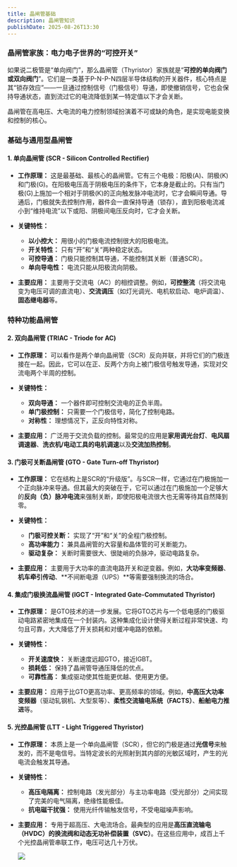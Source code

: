 ```yaml
---
title: 晶闸管基础
description: 晶闸管知识
publishDate: 2025-08-26T13:30
---
```

### 晶闸管家族：电力电子世界的“可控开关”

如果说二极管是“单向阀门”，那么晶闸管（Thyristor）家族就是“**可控的单向阀门或双向阀门**”。它们是一类基于P-N-P-N四层半导体结构的开关器件，核心特点是其“锁存效应”——一旦通过控制信号（门极信号）导通，即使撤销信号，它也会保持导通状态，直到流过它的电流降低到某一特定值以下才会关断。

晶闸管在高电压、大电流的电力控制领域扮演着不可或缺的角色，是实现电能变换和控制的核心。

### 基础与通用型晶闸管

#### 1. 单向晶闸管 (SCR - Silicon Controlled Rectifier)

* **工作原理：** 这是最基础、最核心的晶闸管。它有三个电极：阳极(A)、阴极(K)和门极(G)。在阳极电压高于阴极电压的条件下，它本身是截止的。只有当门极(G)上施加一个相对于阴极(K)的正向触发脉冲电流时，它才会瞬间导通。导通后，门极就失去控制作用，器件会一直保持导通（锁存），直到阳极电流减小到“维持电流”以下或阳、阴极间电压反向时，它才会关断。
* **关键特性：**

  * **以小控大：** 用很小的门极电流控制很大的阳极电流。
  * **开关特性：** 只有“开”和“关”两种稳定状态。
  * **可控导通：** 门极只能控制其导通，不能控制其关断（普通SCR）。
  * **单向导电性：** 电流只能从阳极流向阴极。
* **主要应用：** 主要用于交流电（AC）的相控调整。例如，**可控整流**（将交流电变为电压可调的直流电）、**交流调压**（如灯光调光、电机软启动、电炉调温）、**固态继电器**等。

### 特种功能晶闸管

#### 2. 双向晶闸管 (TRIAC - Triode for AC)

* **工作原理：** 可以看作是两个单向晶闸管（SCR）反向并联，并将它们的门极连接在一起。因此，它可以在正、反两个方向上被门极信号触发导通，实现对交流电两个半周的控制。
* **关键特性：**

  * **双向导通：** 一个器件即可控制交流电的正负半周。
  * **单门极控制：** 只需要一个门极信号，简化了控制电路。
  * **对称性：** 理想情况下，正反向特性对称。
* **主要应用：** 广泛用于交流负载的控制。最常见的应用是**家用调光台灯**、**电风扇调速器**、**洗衣机/电动工具的电机调速**以及**交流加热控制**。

#### 3. 门极可关断晶闸管 (GTO - Gate Turn-off Thyristor)

* **工作原理：** 它在结构上是SCR的“升级版”。与SCR一样，它通过在门极施加一个正向脉冲来导通。但其最大的突破在于，它可以通过在门极施加一个足够大的**反向（负）脉冲电流**来强制关断，即使阳极电流很大也无需等待其自然降到零。
* **关键特性：**

  * **门极可控关断：** 实现了“开”和“关”的全程门极控制。
  * **高功率能力：** 兼具晶闸管的大容量和晶体管的可关断能力。
  * **驱动复杂：** 关断时需要很大、很陡峭的负脉冲，驱动电路复杂。
* **主要应用：** 主要用于大功率的直流电路开关和逆变器。例如，**大功率变频器**、**机车牵引传动**、**不间断电源（UPS）**等需要强制换流的场合。

#### 4. 集成门极换流晶闸管 (IGCT - Integrated Gate-Commutated Thyristor)

* **工作原理：** 是GTO技术的进一步发展。它将GTO芯片与一个低电感的门极驱动电路紧密地集成在一个封装内。这种集成化设计使得关断过程非常快速、均匀且可靠，大大降低了开关损耗和对缓冲电路的依赖。
* **关键特性：**

  * **开关速度快：** 关断速度远超GTO，接近IGBT。
  * **损耗低：** 保持了晶闸管导通压降低的优点。
  * **可靠性高：** 集成驱动使其性能更优越、使用更方便。
* **主要应用：** 应用于比GTO更高功率、更高频率的领域。例如，**中高压大功率变频器**（驱动轧钢机、大型泵等）、**柔性交流输电系统（FACTS）**、**船舶电力推进**等。

#### 5. 光控晶闸管 (LTT - Light Triggered Thyristor)

* **工作原理：** 本质上是一个单向晶闸管（SCR），但它的门极是通过**光信号**来触发的，而不是电信号。当特定波长的光照射到其内部的光敏区域时，产生的光电流会触发其导通。
* **关键特性：**

  * **高压电隔离：** 控制电路（发光部分）与主功率电路（受光部分）之间实现了完美的电气隔离，绝缘性能极佳。
  * **抗电磁干扰强：** 使用光纤传输触发信号，不受电磁噪声影响。
* **主要应用：** 专用于超高压、大电流场合。最典型的应用是**高压直流输电（HVDC）**的换流阀和**动态无功补偿装置（SVC）**。在这些应用中，成百上千个光控晶闸管串联工作，电压可达几十万伏。

  ![](/assets/images/img_20250826_133352.png)
